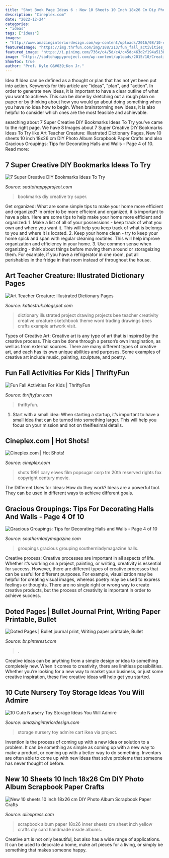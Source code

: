```yaml
---
title: "Shot Book Page Ideas 6 : New 10 Sheets 10 Inch 18x26 Cm Diy Photo Album Scrapbook Paper Crafts"
description: "Cineplex.com"
date: "2022-12-24"
categories:
- "ideas"
tags: ["ideas"]
images:
- "http://www.amazinginteriordesign.com/wp-content/uploads/2016/08/10-cute-nursery-toy-storage-ideas-you-will-admire-5.jpg"
featuredImage: "https://img.thrfun.com/img/188/213/fun_fall_activities_for_kids_x4.jpg"
featured_image: "https://i.pinimg.com/736x/c4/5d/c4/c45dc463d2f194a51385ecd6c1417ca5.jpg"
image: "https://sadtohappyproject.com/wp-content/uploads/2015/10/Creative-DIY-Bookmarks-Ideas1.jpg"
ShowToc: true
author: "Prof. Kyle O&#039;Kon Jr."
---
```



Idea #
Idea can be defined as a thought or plan that has not yet been put into action. Keywords for this article are "ideas", "plan", and "action". In order to generate new ideas, it is important to have a clear outline of what you want to achieve. This can be done by sketching out a rough plan on paper or by thinking about how you would go about doing something when you have no idea how to begin. When brainstorming new ideas, it is also helpful to consider which ones are the most feasible and achievable.

	

		
searching about 7 Super Creative DIY Bookmarks Ideas To Try you've came to the right page. We have 8 Images about 7 Super Creative DIY Bookmarks Ideas To Try like Art Teacher Creature: Illustrated Dictionary Pages, New 10 sheets 10 inch 18x26 cm DIY Photo Album Scrapbook Paper Crafts and also Gracious Groupings: Tips for Decorating Halls and Walls - Page 4 of 10. Read more:
		
    
## 7 Super Creative DIY Bookmarks Ideas To Try

<img loading=lazy src="https://sadtohappyproject.com/wp-content/uploads/2015/10/Creative-DIY-Bookmarks-Ideas1.jpg" onerror="this.onerror=null;this.src='https://tse2.mm.bing.net/th?id=OIP.19UzCJuKFBJ-jqAYFwvmsgHaSV&amp;pid=15.1';" alt="7 Super Creative DIY Bookmarks Ideas To Try">

_Source: sadtohappyproject.com_

>bookmarks diy creative try super. 

	

Get organized: What are some simple tips to make your home more efficient and organized?
In order to be more efficient and organized, it is important to have a plan. Here are some tips to help make your home more efficient and organized: 1. Make a list of all of your possessions - keep track of what you own and where you want it. This will help you keep track of what is belongs to you and where it is located. 
2. Keep your home clean - try to keep your home spick and span with regular cleaning routines. This will help improve organization and efficiency in your home. 3. Use common sense when organizing - think about things before moving them around or storageizing them. For example, if you have a refrigerator in one room, put all perishables in the fridge in that room instead of throughout the house. 
    
## Art Teacher Creature: Illustrated Dictionary Pages

<img loading=lazy src="http://2.bp.blogspot.com/-VGqqBG-TMns/Uec1YRHXofI/AAAAAAAAGNc/jHIwMegzXL4/s1600/bee+dictionary.jpg" onerror="this.onerror=null;this.src='https://tse3.mm.bing.net/th?id=OIP.mJAdvGUS9xOFQBXeDKIzKQHaJw&amp;pid=15.1';" alt="Art Teacher Creature: Illustrated Dictionary Pages">

_Source: katiestruk.blogspot.com_

>dictionary illustrated project drawing projects bee teacher creativity creative creature sketchbook theme word trading drawings bees crafts example artwork visit. 

	

Types of Creative Art:
Creative art is any type of art that is inspired by the creative process. This can be done through a person’s own imagination, as well as from external sources. There are many different types of creative art, and each has its own unique abilities and purposes. Some examples of creative art include music, painting, sculpture, and poetry.

    
## Fun Fall Activities For Kids | ThriftyFun

<img loading=lazy src="https://img.thrfun.com/img/188/213/fun_fall_activities_for_kids_x4.jpg" onerror="this.onerror=null;this.src='https://tse2.mm.bing.net/th?id=OIP.h2vT5QUeyMQJymVozJH5eQHaKg&amp;pid=15.1';" alt="Fun Fall Activities For Kids | ThriftyFun">

_Source: thriftyfun.com_

>thriftyfun. 

	

1. Start with a small idea: When starting a startup, it’s important to have a small idea that can be turned into something larger. This will help you focus on your mission and not on theiflesimal details.

    
## Cineplex.com | Hot Shots!

<img loading=lazy src="https://media.baselineresearch.com/images/299859/299859_full.jpg" onerror="this.onerror=null;this.src='https://tse4.mm.bing.net/th?id=OIP.pxqBaqtm7qP-RGjNUEdOUQHaLB&amp;pid=15.1';" alt="Cineplex.com | Hot Shots!">

_Source: cineplex.com_

>shots 1991 cary elwes film popsugar corp tm 20th reserved rights fox copyright century movie. 

	

The Different Uses for Ideas: How do they work?
Ideas are a powerful tool. They can be used in different ways to achieve different goals.

    
## Gracious Groupings: Tips For Decorating Halls And Walls - Page 4 Of 10

<img loading=lazy src="https://www.southernladymagazine.com/wp-content/uploads/2016/05/4-Style-and-Symmetry-MayResid109JOH-hz.jpg" onerror="this.onerror=null;this.src='https://tse2.mm.bing.net/th?id=OIP.eiPr2K4WddMy5qTVOe9d3QHaEo&amp;pid=15.1';" alt="Gracious Groupings: Tips for Decorating Halls and Walls - Page 4 of 10">

_Source: southernladymagazine.com_

>groupings gracious grouping southernladymagazine halls. 

	

Creative process:
Creative processes are important in all aspects of life. Whether it’s working on a project, painting, or writing, creativity is essential for success. However, there are different types of creative processes that can be useful for different purposes. For example, visualization may be helpful for creating visual images, whereas poetry may be used to express feelings or thoughts. There are no single right or wrong way to create creative products, but the process of creativity is important in order to achieve success.

    
## Doted Pages | Bullet Journal Print, Writing Paper Printable, Bullet

<img loading=lazy src="https://i.pinimg.com/736x/c4/5d/c4/c45dc463d2f194a51385ecd6c1417ca5.jpg" onerror="this.onerror=null;this.src='https://tse1.mm.bing.net/th?id=OIP.kamzlqLhGJWM8xUa3LhBCwHaK4&amp;pid=15.1';" alt="Doted Pages | Bullet journal print, Writing paper printable, Bullet">

_Source: br.pinterest.com_

>. 

	

Creative ideas can be anything from a simple design or idea to something completely new. When it comes to creativity, there are limitless possibilities. Whether you’re looking for a new way to market your business, or just some creative inspiration, these five creative ideas will help get you started.

    
## 10 Cute Nursery Toy Storage Ideas You Will Admire

<img loading=lazy src="http://www.amazinginteriordesign.com/wp-content/uploads/2016/08/10-cute-nursery-toy-storage-ideas-you-will-admire-5.jpg" onerror="this.onerror=null;this.src='https://tse2.mm.bing.net/th?id=OIP.CarnHJe-66vsbnoqkLfskgHaLF&amp;pid=15.1';" alt="10 Cute Nursery Toy Storage Ideas You Will Admire">

_Source: amazinginteriordesign.com_

>storage nursery toy admire cart ikea via project. 

	

Invention is the process of coming up with a new idea or solution to a problem. It can be something as simple as coming up with a new way to make a product, or coming up with a better way to do something. Inventors are often able to come up with new ideas that solve problems that someone has never thought of before.

    
## New 10 Sheets 10 Inch 18x26 Cm DIY Photo Album Scrapbook Paper Crafts

<img loading=lazy src="https://ae01.alicdn.com/kf/HTB1NbkHJVXXXXaQXpXXq6xXFXXXp/New-10-sheets-10-inch-18x26-cm-DIY-Photo-Album-Scrapbook-Paper-Crafts-Inner-Sheet-Yellow.jpg" onerror="this.onerror=null;this.src='https://tse4.mm.bing.net/th?id=OIP.tG0x70yjPMzayJeWMQp5bwHaHa&amp;pid=15.1';" alt="New 10 sheets 10 inch 18x26 cm DIY Photo Album Scrapbook Paper Crafts">

_Source: aliexpress.com_

>scrapbook album paper 18x26 inner sheets cm sheet inch yellow crafts diy card handmade inside albums. 

	

Creative art is not only beautiful, but also has a wide range of applications. It can be used to decorate a home, make art pieces for a living, or simply be something that makes someone happy.

